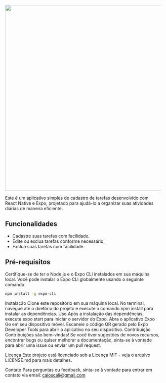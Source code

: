 
<img src="https://i.imgur.com/BqWj0mU.jpeg" height="600px">

Este é um aplicativo simples de cadastro de tarefas desenvolvido com React Native e Expo, projetado para ajudá-lo a organizar suas atividades diárias de maneira eficiente.

## Funcionalidades

- Cadastre suas tarefas com facilidade.
- Edite ou exclua tarefas conforme necessário.
- Exclua suas tarefas com facilidade.

## Pré-requisitos

Certifique-se de ter o Node.js e o Expo CLI instalados em sua máquina local. Você pode instalar o Expo CLI globalmente usando o seguinte comando:

```bash
npm install -g expo-cli
````
Instalação
Clone este repositório em sua máquina local.
No terminal, navegue até o diretório do projeto e execute o comando npm install para instalar as dependências.
Uso
Após a instalação das dependências, execute expo start para iniciar o servidor do Expo.
Abra o aplicativo Expo Go em seu dispositivo móvel.
Escaneie o código QR gerado pelo Expo Developer Tools para abrir o aplicativo no seu dispositivo.
Contribuição
Contribuições são bem-vindas! Se você tiver sugestões de novos recursos, encontrar bugs ou quiser melhorar a documentação, sinta-se à vontade para abrir uma issue ou enviar um pull request.

Licença
Este projeto está licenciado sob a Licença MIT - veja o arquivo LICENSE.md para mais detalhes.

Contato
Para perguntas ou feedback, sinta-se à vontade para entrar em contato via email: caioscali@gmail.com
